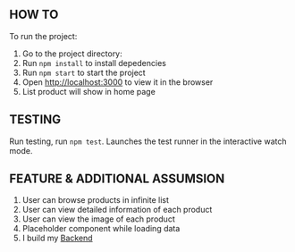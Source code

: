## HOW TO

To run the project:

1.  Go to the project directory:
2.  Run `npm install` to install depedencies
3.  Run `npm start` to start the project
4.  Open [http://localhost:3000](http://localhost:3000) to view it in the browser
5.  List product will show in home page

## TESTING

Run testing, run `npm test`.
Launches the test runner in the interactive watch mode.

## FEATURE & ADDITIONAL ASSUMSION

1.  User can browse products in infinite list
2.  User can view detailed information of each product
3.  User can view the image of each product
4.  Placeholder component while loading data
5.  I build my [Backend](https://github.com/mochamaddani/salestocktest-backend)
